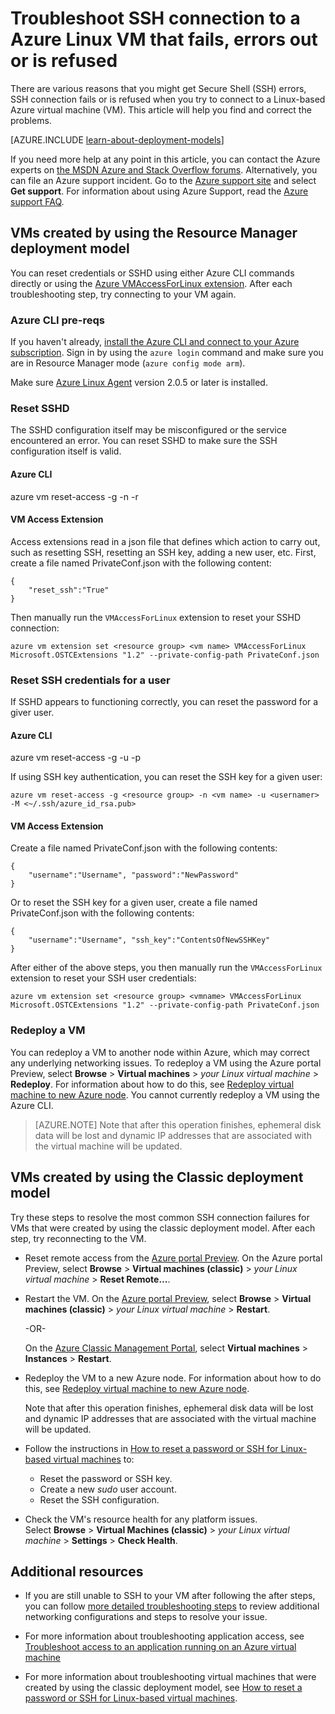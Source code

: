 
<properties
	pageTitle="SSH connection to a Linux VM is refused, fails or errors out | Azure"
	description="Troubleshoot and fix SSH errors like SSH connection failed or SSH connection refused for an Azure virtual machine running Linux."
	keywords="ssh connection refused, ssh error, azure ssh, SSH connection failed"
	services="virtual-machines-linux"
	documentationCenter=""
	authors="iainfoulds"
	manager="timlt"
	editor=""
	tags="top-support-issue,azure-service-management,azure-resource-manager"/>

<tags
	ms.service="virtual-machines-linux"
	ms.date="07/06/2016"
	wacn.date=""/>

# Troubleshoot SSH connection to a Azure Linux VM that fails, errors out or is refused

There are various reasons that you might get Secure Shell (SSH) errors, SSH connection fails or is refused when you try to connect to a Linux-based Azure virtual machine (VM). This article will help you find and correct the problems.

[AZURE.INCLUDE [learn-about-deployment-models](../includes/learn-about-deployment-models-both-include.md)]

If you need more help at any point in this article, you can contact the Azure experts on [the MSDN Azure and Stack Overflow forums](/support/forums/). Alternatively, you can file an Azure support incident. Go to the [Azure support site](/support/contact/) and select **Get support**. For information about using Azure Support, read the [Azure support FAQ](/support/faq/).

## VMs created by using the Resource Manager deployment model

You can reset credentials or SSHD using either Azure CLI commands directly or using the [Azure VMAccessForLinux extension](https://github.com/Azure/azure-linux-extensions/tree/master/VMAccess). After each troubleshooting step, try connecting to your VM again.

### Azure CLI pre-reqs

If you haven't already, [install the Azure CLI and connect to your Azure subscription](/documentation/articles/xplat-cli-install/). Sign in by using the `azure login` command and make sure you are in Resource Manager mode (`azure config mode arm`).

Make sure [Azure Linux Agent](/documentation/articles/virtual-machines-linux-agent-user-guide/) version 2.0.5 or later is installed.

### Reset SSHD
The SSHD configuration itself may be misconfigured or the service encountered an error. You can reset SSHD to make sure the SSH configuration itself is valid.

#### Azure CLI
azure vm reset-access -g <resource group> -n <vm name> -r

#### VM Access Extension
Access extensions read in a json file that defines which action to carry out, such as resetting SSH, resetting an SSH key, adding a new user, etc. First, create a file named PrivateConf.json with the following content:

	{  
		"reset_ssh":"True"
	}

Then manually run the `VMAccessForLinux` extension to reset your SSHD connection:

	azure vm extension set <resource group> <vm name> VMAccessForLinux Microsoft.OSTCExtensions "1.2" --private-config-path PrivateConf.json

### Reset SSH credentials for a user
If SSHD appears to functioning correctly, you can reset the password for a giver user.

#### Azure CLI
azure vm reset-access -g <resource group> <vm name> -u <username> -p <new password>

If using SSH key authentication, you can reset the SSH key for a given user:

	azure vm reset-access -g <resource group> -n <vm name> -u <usernamer> -M <~/.ssh/azure_id_rsa.pub>

#### VM Access Extension
Create a file named PrivateConf.json with the following contents:

	{
		"username":"Username", "password":"NewPassword"
	}

Or to reset the SSH key for a given user, create a file named PrivateConf.json with the following contents:

	{
		"username":"Username", "ssh_key":"ContentsOfNewSSHKey"
	}

After either of the above steps, you then manually run the `VMAccessForLinux` extension to reset your SSH user credentials:

	azure vm extension set <resource group> <vmname> VMAccessForLinux Microsoft.OSTCExtensions "1.2" --private-config-path PrivateConf.json

### Redeploy a VM
You can redeploy a VM to another node within Azure, which may correct any underlying networking issues. To redeploy a VM using the Azure portal Preview, select **Browse** > **Virtual machines** > *your Linux virtual machine* > **Redeploy**. For information about how to do this, see [Redeploy virtual machine to new Azure node](/documentation/articles/virtual-machines-windows-redeploy-to-new-node/). You cannot currently redeploy a VM using the Azure CLI.

> [AZURE.NOTE] Note that after this operation finishes, ephemeral disk data will be lost and dynamic IP addresses that are associated with the virtual machine will be updated.


## VMs created by using the Classic deployment model

Try these steps to resolve the most common SSH connection failures for VMs that were created by using the classic deployment model. After each step, try reconnecting to the VM.

- Reset remote access from the [Azure portal Preview](https://portal.azure.cn). On the Azure portal Preview, select **Browse** > **Virtual machines (classic)** > *your Linux virtual machine* > **Reset Remote...**.

- Restart the VM. On the [Azure portal Preview](https://portal.azure.cn), select **Browse** > **Virtual machines (classic)** > *your Linux virtual machine* > **Restart**.

	-OR-

	On the [Azure Classic Management Portal](https://manage.windowsazure.cn), select **Virtual machines** > **Instances** > **Restart**.

- Redeploy the VM to a new Azure node. For information about how to do this, see [Redeploy virtual machine to new Azure node](/documentation/articles/virtual-machines-windows-redeploy-to-new-node/).

	Note that after this operation finishes, ephemeral disk data will be lost and dynamic IP addresses that are associated with the virtual machine will be updated.

- Follow the instructions in [How to reset a password or SSH for Linux-based virtual machines](/documentation/articles/virtual-machines-linux-classic-reset-access/) to:
	- Reset the password or SSH key.
	- Create a new _sudo_ user account.
	- Reset the SSH configuration.

- Check the VM's resource health for any platform issues.<br>
	 Select **Browse** > **Virtual Machines (classic)** > *your Linux virtual machine* > **Settings** > **Check Health**.
	 

## Additional resources

- If you are still unable to SSH to your VM after following the after steps, you can follow [more detailed troubleshooting steps](/documentation/articles/virtual-machines-linux-detailed-troubleshoot-ssh-connection/) to review additional networking configurations and steps to resolve your issue.

- For more information about troubleshooting application access, see [Troubleshoot access to an application running on an Azure virtual machine](/documentation/articles/virtual-machines-linux-troubleshoot-app-connection/)

- For more information about troubleshooting virtual machines that were created by using the classic deployment model, see [How to reset a password or SSH for Linux-based virtual machines](/documentation/articles/virtual-machines-linux-classic-reset-access/).
